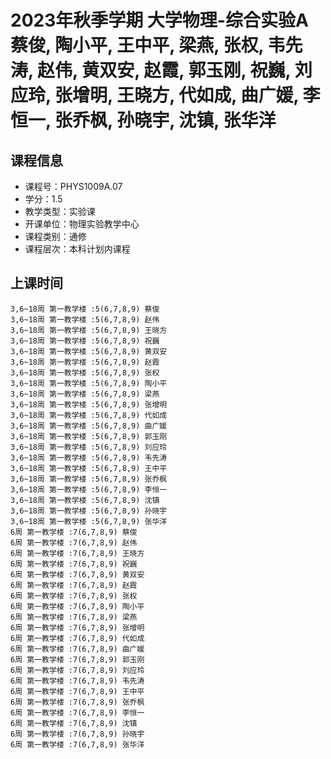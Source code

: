 # 2023年秋季学期 大学物理-综合实验A 蔡俊, 陶小平, 王中平, 梁燕, 张权, 韦先涛, 赵伟, 黄双安, 赵霞, 郭玉刚, 祝巍, 刘应玲, 张增明, 王晓方, 代如成, 曲广媛, 李恒一, 张乔枫, 孙晓宇, 沈镇, 张华洋






## 课程信息

- 课程号：PHYS1009A.07
- 学分：1.5
- 教学类型：实验课
- 开课单位：物理实验教学中心
- 课程类别：通修
- 课程层次：本科计划内课程

## 上课时间

```
3,6~18周 第一教学楼 :5(6,7,8,9) 蔡俊
3,6~18周 第一教学楼 :5(6,7,8,9) 赵伟
3,6~18周 第一教学楼 :5(6,7,8,9) 王晓方
3,6~18周 第一教学楼 :5(6,7,8,9) 祝巍
3,6~18周 第一教学楼 :5(6,7,8,9) 黄双安
3,6~18周 第一教学楼 :5(6,7,8,9) 赵霞
3,6~18周 第一教学楼 :5(6,7,8,9) 张权
3,6~18周 第一教学楼 :5(6,7,8,9) 陶小平
3,6~18周 第一教学楼 :5(6,7,8,9) 梁燕
3,6~18周 第一教学楼 :5(6,7,8,9) 张增明
3,6~18周 第一教学楼 :5(6,7,8,9) 代如成
3,6~18周 第一教学楼 :5(6,7,8,9) 曲广媛
3,6~18周 第一教学楼 :5(6,7,8,9) 郭玉刚
3,6~18周 第一教学楼 :5(6,7,8,9) 刘应玲
3,6~18周 第一教学楼 :5(6,7,8,9) 韦先涛
3,6~18周 第一教学楼 :5(6,7,8,9) 王中平
3,6~18周 第一教学楼 :5(6,7,8,9) 张乔枫
3,6~18周 第一教学楼 :5(6,7,8,9) 李恒一
3,6~18周 第一教学楼 :5(6,7,8,9) 沈镇
3,6~18周 第一教学楼 :5(6,7,8,9) 孙晓宇
3,6~18周 第一教学楼 :5(6,7,8,9) 张华洋
6周 第一教学楼 :7(6,7,8,9) 蔡俊
6周 第一教学楼 :7(6,7,8,9) 赵伟
6周 第一教学楼 :7(6,7,8,9) 王晓方
6周 第一教学楼 :7(6,7,8,9) 祝巍
6周 第一教学楼 :7(6,7,8,9) 黄双安
6周 第一教学楼 :7(6,7,8,9) 赵霞
6周 第一教学楼 :7(6,7,8,9) 张权
6周 第一教学楼 :7(6,7,8,9) 陶小平
6周 第一教学楼 :7(6,7,8,9) 梁燕
6周 第一教学楼 :7(6,7,8,9) 张增明
6周 第一教学楼 :7(6,7,8,9) 代如成
6周 第一教学楼 :7(6,7,8,9) 曲广媛
6周 第一教学楼 :7(6,7,8,9) 郭玉刚
6周 第一教学楼 :7(6,7,8,9) 刘应玲
6周 第一教学楼 :7(6,7,8,9) 韦先涛
6周 第一教学楼 :7(6,7,8,9) 王中平
6周 第一教学楼 :7(6,7,8,9) 张乔枫
6周 第一教学楼 :7(6,7,8,9) 李恒一
6周 第一教学楼 :7(6,7,8,9) 沈镇
6周 第一教学楼 :7(6,7,8,9) 孙晓宇
6周 第一教学楼 :7(6,7,8,9) 张华洋
```

